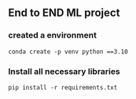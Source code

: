 ## End to END ML project

### created a environment
```
conda create -p venv python ==3.10
```
### Install all necessary libraries
```
pip install -r requirements.txt
```